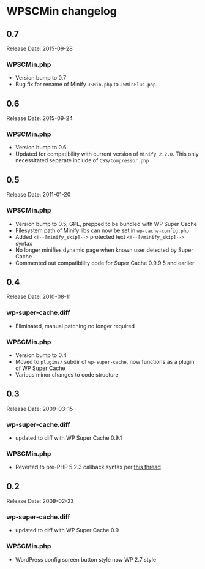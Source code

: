 # WPSCMin changelog

## 0.7
Release Date: 2015-09-28

### WPSCMin.php
* Version bump to 0.7
* Bug fix for rename of Minify `JSMin.php` to `JSMinPlus.php`

## 0.6
Release Date: 2015-09-24

### WPSCMin.php
* Version bump to 0.6
* Updated for compatibility with current version of `Minify 2.2.0`. This only necessitated separate include of `CSS/Compressor.php`

## 0.5
Release Date: 2011-01-20

### WPSCMin.php
* Version bump to 0.5, GPL, prepped to be bundled with WP Super Cache
* Filesystem path of Minify libs can now be set in `wp-cache-config.php`
* Added `<!--[minify_skip]-->` protected text `<!--[/minify_skip]-->` syntax
* No longer minifies dynamic page when known user detected by Super Cache
* Commented out compatibility code for Super Cache 0.9.9.5 and earlier

## 0.4
Release Date: 2010-08-11

### wp-super-cache.diff
* Eliminated, manual patching no longer required

### WPSCMin.php
* Version bump to 0.4
* Moved to `plugins/` subdir of `wp-super-cache`, now functions as a plugin of WP Super Cache
* Various minor changes to code structure



## 0.3
Release Date: 2009-03-15

### wp-super-cache.diff
* updated to diff with WP Super Cache 0.9.1

### WPSCMin.php
* Reverted to pre-PHP 5.2.3 callback syntax per [this thread](http://groups.google.com/group/minify/browse_thread/thread/3781cbaf19a9f770)

## 0.2
Release Date: 2009-02-23

### wp-super-cache.diff
* updated to diff with WP Super Cache 0.9

### WPSCMin.php
* WordPress config screen button style now WP 2.7 style
